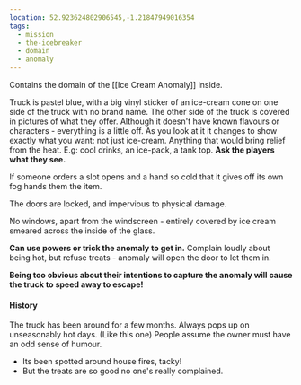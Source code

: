 ```yaml
---
location: 52.923624802906545,-1.21847949016354
tags:
  - mission
  - the-icebreaker
  - domain
  - anomaly
---
```

Contains the domain of the [[Ice Cream Anomaly]] inside.

Truck is pastel blue, with a big vinyl sticker of an ice-cream cone on one side of the truck with no brand name.
The other side of the truck is covered in pictures of what they offer. Although it doesn't have known flavours or characters - everything is a little off.
As you look at it it changes to show exactly what you want: not just ice-cream.
Anything that would bring relief from the heat. E.g: cool drinks, an ice-pack, a tank top.
**Ask the players what they see.**

If someone orders a slot opens and a hand so cold that it gives off its own fog hands them the item.

The doors are locked, and impervious to physical damage.

No windows, apart from the windscreen - entirely covered by ice cream smeared across the inside of the glass.

**Can use powers or trick the anomaly to get in.**
Complain loudly about being hot, but refuse treats - anomaly will open the door to let them in.

**Being too obvious about their intentions to capture the anomaly will cause the truck to speed away to escape!**

#### History
The truck has been around for a few months.
Always pops up on unseasonably hot days. (Like this one)
People assume the owner must have an odd sense of humour.
- Its been spotted around house fires, tacky!
- But the treats are so good no one's really complained.

